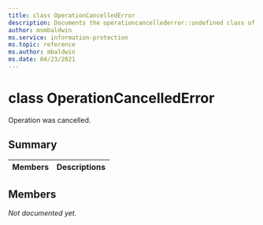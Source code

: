 ```yaml
---
title: class OperationCancelledError 
description: Documents the operationcancellederror::undefined class of the Microsoft Information Protection (MIP) SDK.
author: msmbaldwin
ms.service: information-protection
ms.topic: reference
ms.author: mbaldwin
ms.date: 04/23/2021
---
```


# class OperationCancelledError 
Operation was cancelled.
  
## Summary
 Members                        | Descriptions                                
--------------------------------|---------------------------------------------
  
## Members
_Not documented yet._
